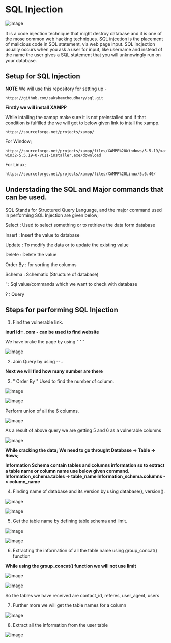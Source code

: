 # SQL Injection 

![image](https://user-images.githubusercontent.com/60937657/198902914-580df9a4-f051-4a21-a4ed-aeef2b2e94f7.png)

It is a code injection technique that might destroy database and it is one of the mose common web hacking techniques. SQL injcetion is the placement of malicious code in SQL statement, via web page input. SQL incjection usually occurs when you ask a user for input, like username and instead of the name the user gives a SQL statement that you will unknowingly run on your database. 

## Setup for SQL Injection 

**NOTE** We will use this repository for setting up - 

``` 
https://github.com/sakshamchoudhary/sql.git 
```

**Firstly we will install XAMPP** 

While intalling the xampp make sure it is not preinstalled and if that condition is fulfilled the we will got to below given link to intall the xampp. 

``` 
https://sourceforge.net/projects/xampp/
```

For Window;

``` 
https://sourceforge.net/projects/xampp/files/XAMPP%20Windows/5.5.19/xampp-win32-5.5.19-0-VC11-installer.exe/download
```

For Linux;

```
https://sourceforge.net/projects/xampp/files/XAMPP%20Linux/5.6.40/
```

## Understading the SQL and Major commands that can be used. 

SQL Stands for Structured Query Language, and the major command used in performing SQL Injection are given below;

Select : Used to select something or to retirieve the data form database 

Insert : Insert the value to database 

Update : To modify the data or to update the existing value 

Delete : Delete the value 

Order By : for sorting the columns

Schema : Schematic (Structure of database)

' : Sql value/commands which we want to check with database 

? : Query 

## Steps for performing SQL Injection 

1. Find the vulnerable link.

**inurl id= .com - can be used to find website**

We have brake the page by using " ' "

![image](https://user-images.githubusercontent.com/60937657/203272514-02d6327d-931e-4e8c-970b-ec3780bda1d1.png)

2. Join Query by using --+

**Next we will find how many number are there**

3. " Order By " Used to find the number of column. 

![image](https://user-images.githubusercontent.com/60937657/203273611-ab5a2e1b-8266-48e9-b0a7-2fb09a182b3c.png)

![image](https://user-images.githubusercontent.com/60937657/203273683-a085cb7e-1722-4250-a938-8cdc7563ff09.png)

Perform union of all the 6 columns.

![image](https://user-images.githubusercontent.com/60937657/203292475-12cda540-ef5b-421c-be0a-861d580360d5.png)

As a result of above query we are getting 5 and 6 as a vulnerable columns 

![image](https://user-images.githubusercontent.com/60937657/203292614-0867c158-f3ec-4dde-b404-54ad0c19b35c.png)

**While cracking the data;
We need to go throught Database -> Table -> Rows;**

**Information Schema contain tables and columns information so to extract a table name or column name use below given command.
Information_schema.tables -> table_name
Information_schema.columns -> column_name**

4. Finding name of database and its version by using database(), version().

![image](https://user-images.githubusercontent.com/60937657/203461489-fcef5658-852a-45d9-9e90-7dd1fc94e5bc.png)

![image](https://user-images.githubusercontent.com/60937657/203461556-45ee5eb8-0b3c-4ec5-b8d3-b73f8df2703e.png)

5. Get the table name by defining table schema and limit.

![image](https://user-images.githubusercontent.com/60937657/203464507-8b257cd7-b239-4699-9bb5-539f04a75226.png)

![image](https://user-images.githubusercontent.com/60937657/203464545-a42c564c-202d-4615-9bd8-5385d54bd80a.png)

6. Extracting the information of all the table name using group_concat() function 

**While using the group_concat() function we will not use limit**

![image](https://user-images.githubusercontent.com/60937657/203467470-701db281-27cb-4175-9d72-cedda86934c3.png)

![image](https://user-images.githubusercontent.com/60937657/203467579-fb56a730-f788-4948-8f79-20e245173c58.png)

So the tables we have received are contact_id, referes, user_agent, users

7. Further more we will get the table names for a column 

![image](https://user-images.githubusercontent.com/60937657/203469351-29f91809-d645-4d12-a491-dd8c20de057e.png)

8. Extract all the information from the user table 

![image](https://user-images.githubusercontent.com/60937657/203470003-f1bb5249-b92f-4876-aabc-25cfb5fc4ae1.png)
